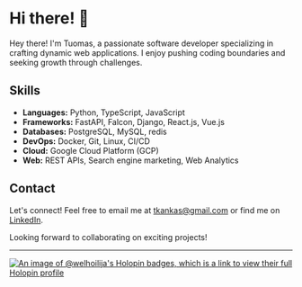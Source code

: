# Hi there! 👋

Hey there! I'm Tuomas, a passionate software developer specializing in crafting dynamic web applications. I enjoy pushing coding boundaries and seeking growth through challenges.

## Skills

- **Languages:** Python, TypeScript, JavaScript
- **Frameworks:** FastAPI, Falcon, Django, React.js, Vue.js
- **Databases:** PostgreSQL, MySQL, redis
- **DevOps:** Docker, Git, Linux, CI/CD
- **Cloud:** Google Cloud Platform (GCP)
- **Web:** REST APIs, Search engine marketing, Web Analytics

## Contact

Let's connect! Feel free to email me at [tkankas@gmail.com](mailto:tkankas@gmail.com) or find me on [LinkedIn](https://www.linkedin.com/in/tuomas-kangas-901207170/).

Looking forward to collaborating on exciting projects!

---

[![An image of @welhoilija's Holopin badges, which is a link to view their full Holopin profile](https://holopin.me/welhoilija)](https://holopin.io/@welhoilija)
